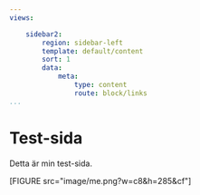 ```yaml
---
views:

    sidebar2:
        region: sidebar-left
        template: default/content
        sort: 1
        data:
            meta:
                type: content
                route: block/links
...
```




Test-sida
==============================================

Detta är min test-sida.

[FIGURE src="image/me.png?w=c8&h=285&cf"]
